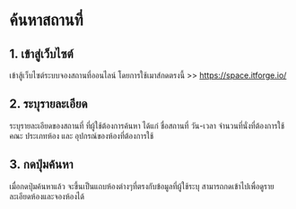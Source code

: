 # ค้นหาสถานที่
## 1. เข้าสู่เว็บไซต์
   เข้าสู้เว็บไซต์ระบบจองสถานที่ออนไลน์ โดยการใช้เมาส์กดตรงนี้ >> https://space.itforge.io/
## 2. ระบุรายละเอียด
   ระบุรายละเอียดของสถานที่ ที่ผู้ใช้ต้องการค้นหา ได้แก่ ชื่อสถานที่ วัน-เวลา จำนวนที่นั่งที่ต้องการใช้ คณะ ประเภทห้อง และ อุปกรณ์ของห้องที่ต้องการใช้
## 3. กดปุ่มค้นหา
   เมื่อกดปุ่มค้นหาแล้ว จะขึ้นเป็นแถบห้องต่างๆที่ตรงกับข้อมูลที่ผู้ใช้ระบุ
   สามารถกดเข้าไปเพื่อดูรายละเอียดห้องและจองห้องได้
